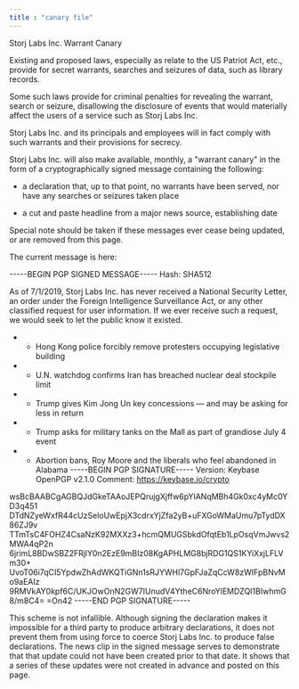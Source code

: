 ```yaml
---
title : "canary file"
---
```


Storj Labs Inc. Warrant Canary

Existing and proposed laws, especially as relate to the US Patriot Act, etc., provide for secret warrants,
searches and seizures of data, such as library records.

Some such laws provide for criminal penalties for revealing the warrant, search or seizure, disallowing the
disclosure of events that would materially affect the users of a service such as Storj Labs Inc.

Storj Labs Inc. and its principals and employees will in fact comply with such warrants and their provisions
for secrecy.

Storj Labs Inc. will also make available, monthly, a "warrant canary" in the form of a cryptographically signed
message containing the following:

- a declaration that, up to that point, no warrants have been served, nor have any searches or seizures
  taken place

- a cut and paste headline from a major news source, establishing date

Special note should be taken if these messages ever cease being updated, or are removed from this page.

The current message is here:

-----BEGIN PGP SIGNED MESSAGE-----
Hash: SHA512

As of 7/1/2019, Storj Labs Inc. has never received a National Security Letter, an order under the Foreign Intelligence
 Surveillance Act, or any other classified request for user information. If we ever receive such a request, we would
 seek to let the public know it existed.

- - Hong Kong police forcibly remove protesters occupying legislative building
- - U.N. watchdog confirms Iran has breached nuclear deal stockpile limit
- - Trump gives Kim Jong Un key concessions — and may be asking for less in return
- - Trump asks for military tanks on the Mall as part of grandiose July 4 event
- - Abortion bans, Roy Moore and the liberals who feel abandoned in Alabama
-----BEGIN PGP SIGNATURE-----
Version: Keybase OpenPGP v2.1.0
Comment: https://keybase.io/crypto

wsBcBAABCgAGBQJdGkeTAAoJEPQrujgXjffw6pYIANqMBh4Gk0xc4yMc0YD3q451
DTdNZyeWxfR44cUzSeloUwEpjX3cdrxYjZfa2yB+uFXGoWMaUmu7pTydDX86ZJ9v
TTmTsC4FOHZ4CsaNzK92MXXz3+hcmQMUGSbkdOfqtEb1LpOsqVmJwvs2MWA4qP2n
6jrimL8BDwSBZ2FRjlY0n2EzE9mBIz08KgAPHLMG8bjRDG1QS1KYiXxjLFLVm30+
UvoT06i7qCI5YpdwZhAdWKQTiGNn1sRJYWHl7GpFJaZqCcW8zWIFpBNvMo9aEAIz
9RMVkAY0kpf6C/UKJOwOnN2GW7IUnudV4YtheC6NroYlEMDZQI1BIwhmG8/m8C4=
=On42
-----END PGP SIGNATURE-----


This scheme is not infallible.  Although signing the declaration makes it impossible for a third party to produce
arbitrary declarations, it does not prevent them from using force to coerce Storj Labs Inc. to produce false
declarations. The news clip in the signed message serves to demonstrate that that update could not have been
created prior to that date.  It shows that a series of these updates were not created in advance and posted
on this page.
